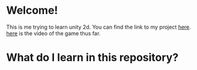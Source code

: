 # Welcome!

This is me trying to learn unity 2d. You can find the link to my project <a href = "https://gitlab.cs.uni-saarland.de/s8chmarc/learning-unity"> here</a>. <br>
<a href = "https://youtu.be/NMwYsEr0x60">here</a> is the video of the game thus far. 

# What do I learn in this repository?
